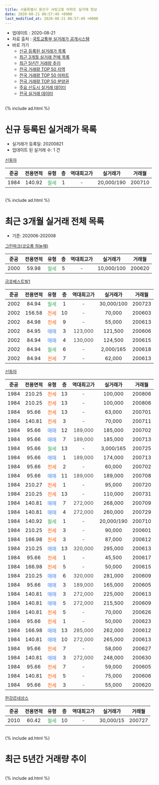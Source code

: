 ```yaml
---
title: 서울특별시 용산구 서빙고동 아파트 실거래 정보
date: 2020-08-21 06:57:49 +0900
last_modified_at: 2020-08-21 06:57:49 +0900
---
```


* 업데이트 : 2020-08-21
* 자료 출처 : [국토교통부 실거래가 공개시스템](http://rt.molit.go.kr)
* 바로 가기
    * [신규 등록된 실거래가 목록](#신규-등록된-실거래가-목록)
    * [최근 3개월 실거래 전체 목록](#최근-3개월-실거래-전체-목록)
    * [최근 5년간 거래량 추이](#최근-5년간-거래량-추이)
    * [전국 거래량 TOP 50 지역](https://inasie.github.io/apt-trade-info/최근-3개월-전국에서-가장-거래가-많이-발생한-지역)
    * [전국 거래량 TOP 50 아파트](https://inasie.github.io/apt-trade-info/최근-3개월-전국에서-가장-거래가-많이-발생한-아파트)
    * [전국 거래량 TOP 50 분양권](https://inasie.github.io/apt-trade-info/최근-3개월-전국에서-가장-거래가-많이-발생한-분양권)
    * [주요 신도시 실거래 데이터](https://inasie.github.io/apt-trade-info/주요-신도시)
    * [전국 실거래 데이터](https://inasie.github.io/apt-trade-info/전국)
<br>
{% include ad.html %}
<br>

# 신규 등록된 실거래가 목록
* 실거래가 등록일: 20200821
* 업데이트 된 실거래 수: 1 건


[신동아](https://search.naver.com/search.naver?query=%EC%84%9C%EC%9A%B8%ED%8A%B9%EB%B3%84%EC%8B%9C+%EC%9A%A9%EC%82%B0%EA%B5%AC+%EC%84%9C%EB%B9%99%EA%B3%A0%EB%8F%99+%EC%8B%A0%EB%8F%99%EC%95%84)

|준공|전용면적|유형|층|역대최고가|실거래가|거래월|
|:---:|:---:|:---:|:---:|:---:|:---:|:---:|
|1984|140.92|<span style="color:#34a853">월세</span>|1|<span style="color:#444444">-</span>|20,000/190|200710|


<br>
{% include ad.html %}
<br>

# 최근 3개월 실거래 전체 목록
* 기준: 202006-202008


[그린파크(코오롱 하늘채)](https://search.naver.com/search.naver?query=%EC%84%9C%EC%9A%B8%ED%8A%B9%EB%B3%84%EC%8B%9C+%EC%9A%A9%EC%82%B0%EA%B5%AC+%EC%84%9C%EB%B9%99%EA%B3%A0%EB%8F%99+%EA%B7%B8%EB%A6%B0%ED%8C%8C%ED%81%AC%28%EC%BD%94%EC%98%A4%EB%A1%B1+%ED%95%98%EB%8A%98%EC%B1%84%29)

|준공|전용면적|유형|층|역대최고가|실거래가|거래월|
|:---:|:---:|:---:|:---:|:---:|:---:|:---:|
|2000|59.98|<span style="color:#34a853">월세</span>|5|<span style="color:#444444">-</span>|10,000/100|200620|

[금호베스트빌1](https://search.naver.com/search.naver?query=%EC%84%9C%EC%9A%B8%ED%8A%B9%EB%B3%84%EC%8B%9C+%EC%9A%A9%EC%82%B0%EA%B5%AC+%EC%84%9C%EB%B9%99%EA%B3%A0%EB%8F%99+%EA%B8%88%ED%98%B8%EB%B2%A0%EC%8A%A4%ED%8A%B8%EB%B9%8C1)

|준공|전용면적|유형|층|역대최고가|실거래가|거래월|
|:---:|:---:|:---:|:---:|:---:|:---:|:---:|
|2002|84.94|<span style="color:#34a853">월세</span>|1|<span style="color:#444444">-</span>|30,000/100|200723|
|2002|156.58|<span style="color:#ff5a00">전세</span>|10|<span style="color:#444444">-</span>|70,000|200603|
|2002|84.98|<span style="color:#ff5a00">전세</span>|9|<span style="color:#444444">-</span>|55,000|200613|
|2002|84.95|<span style="color:#4285f3">매매</span>|3|<span style="color:#444444">123,000</span>|121,500|200606|
|2002|84.94|<span style="color:#4285f3">매매</span>|4|<span style="color:#444444">130,000</span>|124,500|200615|
|2002|84.94|<span style="color:#34a853">월세</span>|6|<span style="color:#444444">-</span>|2,000/165|200618|
|2002|84.94|<span style="color:#ff5a00">전세</span>|7|<span style="color:#444444">-</span>|62,000|200613|

[신동아](https://search.naver.com/search.naver?query=%EC%84%9C%EC%9A%B8%ED%8A%B9%EB%B3%84%EC%8B%9C+%EC%9A%A9%EC%82%B0%EA%B5%AC+%EC%84%9C%EB%B9%99%EA%B3%A0%EB%8F%99+%EC%8B%A0%EB%8F%99%EC%95%84)

|준공|전용면적|유형|층|역대최고가|실거래가|거래월|
|:---:|:---:|:---:|:---:|:---:|:---:|:---:|
|1984|210.25|<span style="color:#ff5a00">전세</span>|13|<span style="color:#444444">-</span>|100,000|200806|
|1984|210.25|<span style="color:#ff5a00">전세</span>|13|<span style="color:#444444">-</span>|100,000|200806|
|1984|95.66|<span style="color:#ff5a00">전세</span>|13|<span style="color:#444444">-</span>|63,000|200701|
|1984|140.81|<span style="color:#ff5a00">전세</span>|3|<span style="color:#444444">-</span>|70,000|200711|
|1984|95.66|<span style="color:#4285f3">매매</span>|12|<span style="color:#444444">189,000</span>|185,000|200702|
|1984|95.66|<span style="color:#4285f3">매매</span>|7|<span style="color:#444444">189,000</span>|185,000|200713|
|1984|95.66|<span style="color:#34a853">월세</span>|13|<span style="color:#444444">-</span>|3,000/165|200725|
|1984|95.66|<span style="color:#4285f3">매매</span>|1|<span style="color:#444444">189,000</span>|174,000|200713|
|1984|95.66|<span style="color:#ff5a00">전세</span>|2|<span style="color:#444444">-</span>|60,000|200702|
|1984|95.66|<span style="color:#4285f3">매매</span>|11|<span style="color:#444444">189,000</span>|189,000|200708|
|1984|210.27|<span style="color:#ff5a00">전세</span>|1|<span style="color:#444444">-</span>|95,000|200720|
|1984|210.25|<span style="color:#ff5a00">전세</span>|13|<span style="color:#444444">-</span>|110,000|200731|
|1984|140.81|<span style="color:#4285f3">매매</span>|7|<span style="color:#444444">272,000</span>|268,000|200709|
|1984|140.81|<span style="color:#4285f3">매매</span>|4|<span style="color:#444444">272,000</span>|260,000|200729|
|1984|140.92|<span style="color:#34a853">월세</span>|1|<span style="color:#444444">-</span>|20,000/190|200710|
|1984|210.25|<span style="color:#ff5a00">전세</span>|3|<span style="color:#444444">-</span>|90,000|200601|
|1984|166.98|<span style="color:#ff5a00">전세</span>|3|<span style="color:#444444">-</span>|87,000|200612|
|1984|210.25|<span style="color:#4285f3">매매</span>|13|<span style="color:#444444">320,000</span>|295,000|200613|
|1984|95.66|<span style="color:#ff5a00">전세</span>|1|<span style="color:#444444">-</span>|45,500|200617|
|1984|166.98|<span style="color:#ff5a00">전세</span>|5|<span style="color:#444444">-</span>|50,000|200615|
|1984|210.25|<span style="color:#4285f3">매매</span>|6|<span style="color:#444444">320,000</span>|281,000|200609|
|1984|95.66|<span style="color:#4285f3">매매</span>|3|<span style="color:#444444">189,000</span>|165,000|200605|
|1984|140.81|<span style="color:#4285f3">매매</span>|3|<span style="color:#444444">272,000</span>|225,000|200613|
|1984|140.81|<span style="color:#4285f3">매매</span>|5|<span style="color:#444444">272,000</span>|215,500|200609|
|1984|140.81|<span style="color:#ff5a00">전세</span>|5|<span style="color:#444444">-</span>|70,000|200626|
|1984|95.66|<span style="color:#ff5a00">전세</span>|1|<span style="color:#444444">-</span>|50,000|200623|
|1984|166.98|<span style="color:#4285f3">매매</span>|13|<span style="color:#444444">285,000</span>|262,000|200612|
|1984|140.81|<span style="color:#4285f3">매매</span>|10|<span style="color:#444444">272,000</span>|265,000|200613|
|1984|95.66|<span style="color:#ff5a00">전세</span>|7|<span style="color:#444444">-</span>|58,000|200627|
|1984|140.81|<span style="color:#4285f3">매매</span>|3|<span style="color:#444444">272,000</span>|248,000|200630|
|1984|95.66|<span style="color:#ff5a00">전세</span>|7|<span style="color:#444444">-</span>|59,000|200605|
|1984|140.81|<span style="color:#ff5a00">전세</span>|5|<span style="color:#444444">-</span>|75,000|200606|
|1984|95.66|<span style="color:#ff5a00">전세</span>|3|<span style="color:#444444">-</span>|55,000|200620|


<script async src="//pagead2.googlesyndication.com/pagead/js/adsbygoogle.js"></script>
<!-- 기본 -->
<ins class="adsbygoogle"
     style="display:block"
     data-ad-client="ca-pub-2446590836940007"
     data-ad-slot="1659523306"
     data-ad-format="auto"
     data-full-width-responsive="true"></ins>
<script>
(adsbygoogle = window.adsbygoogle || []).push({});
</script>


[한강르네상스](https://search.naver.com/search.naver?query=%EC%84%9C%EC%9A%B8%ED%8A%B9%EB%B3%84%EC%8B%9C+%EC%9A%A9%EC%82%B0%EA%B5%AC+%EC%84%9C%EB%B9%99%EA%B3%A0%EB%8F%99+%ED%95%9C%EA%B0%95%EB%A5%B4%EB%84%A4%EC%83%81%EC%8A%A4)

|준공|전용면적|유형|층|역대최고가|실거래가|거래월|
|:---:|:---:|:---:|:---:|:---:|:---:|:---:|
|2010|60.42|<span style="color:#34a853">월세</span>|10|<span style="color:#444444">-</span>|30,000/15|200727|


<br>
{% include ad.html %}
<br>

# 최근 5년간 거래량 추이


<div style="width:100%;">
    <canvas id="deal_progress" height="200"></canvas>
</div>

<script>
new Chart(document.getElementById("deal_progress"), {
    type: 'line',
    data: {
        labels: ['201508','201509','201510','201511','201512','201601','201602','201603','201604','201605','201606','201607','201608','201609','201610','201611','201612','201701','201702','201703','201704','201705','201706','201707','201708','201709','201710','201711','201712','201801','201802','201803','201804','201805','201806','201807','201808','201809','201810','201811','201812','201901','201902','201903','201904','201905','201906','201907','201908','201909','201910','201911','201912','202001','202002','202003','202004','202005','202006','202007','202008'],
        datasets: [{
            label: '매매',
            pointRadius: 1,
            data: [3, 3, 6, 5, 7, 8, 2, 4, 7, 8, 12, 8, 13, 12, 4, 4, 2, 1, 4, 8, 9, 12, 5, 6, 0, 10, 5, 4, 10, 10, 6, 6, 1, 2, 0, 9, 8, 3, 5, 4, 1, 1, 3, 4, 3, 5, 7, 8, 8, 3, 10, 10, 4, 4, 3, 0, 0, 5, 10, 6, 0],
            borderColor: "rgba(255, 201, 14, 1)",
            backgroundColor: "rgba(255, 201, 14, 0.5)",
            fill: false,
            lineTension: 0
        },{
            label: '전월세',
            pointRadius: 1,
            data: [9, 12, 17, 9, 11, 9, 9, 8, 9, 14, 17, 15, 18, 15, 8, 11, 21, 10, 13, 20, 11, 10, 10, 17, 7, 12, 15, 9, 15, 14, 9, 17, 19, 13, 14, 13, 10, 9, 12, 8, 5, 13, 14, 3, 8, 7, 8, 12, 14, 13, 16, 15, 4, 9, 17, 15, 13, 16, 15, 9, 2],
            borderColor: "rgba(0, 141, 185, 1)",
            backgroundColor: "rgba(0, 141, 185, 0.5)",
            fill: false,
            lineTension: 0
        }
        ]
    },
    options: {
        responsive: true,
        title: {
            display: false
        },
        tooltips: {
            mode: 'index',
            intersect: false
        },
        hover: {
            mode: 'nearest',
            intersect: true
        },
        scales: {
            xAxes: [{
                display: true,
                scaleLabel: {
                    display: true,
                    labelString: '년/월'
                }
            }],
            yAxes: [{
                display: true,
                ticks: {
                    suggestedMin: 0,
                },
                scaleLabel: {
                    display: true,
                    labelString: '실거래 수'
                }
            }]
        }
    }
});

</script>


<br>
{% include ad.html %}
<br>

